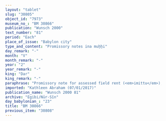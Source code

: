 ```yaml
---
layout: "tablet"
slug: "30805"
object_id: "7973"
museum_no_: "BM 30866"
publication: "Wunsch 2000"
text_number: "81"
period: "Each"
place_of_issue: "Babylon city"
type_and_content: "Promissory notes ina muẖẖi"
day_remark: "-"
month: "V"
month_remark: "-"
year: "2"
year_remark: "-"
king: "Dar"
king_remark: "-"
paraphrase: "Promissory note for assessed field rent (<em>imittu</em>), to be delivered in dates.<br /> <strong>B</strong> owes 15 kor of dates to <strong>A</strong>, assessed field rent (<em>imitti eqli</em>). He should deliver the dates in one payment in Arahsamna (VIII) together with the usual by-products of the date cultivation: for each kor of dates he shall give spathes (<em>tuhallu</em>), fibres (<em>mangagu), </em>spadices (<em>gip&ucirc;</em>), a load of firewood (and) 2 <em>darīku</em>-containers. He should also pay for the <em>hab&ucirc; uhinnu-</em>tax. He has not received (<em>eṭēru</em>) any remuneration for his gardening work (<em>&scaron;issinnu</em>). Witnesses.<br /> &nbsp;<br /> <strong>A </strong>= Marduk-nāṣir-apli/Itti-Marduk-balāṭu//Egibi; <strong>B </strong>= Tabnēa/&hellip;-ibni//&Scaron;a-nā&scaron;ī&scaron;u"
imported: "Kathleen Abraham (07/01/2017)"
publication_name: "Wunsch 2000 81"
archive: "Egibi/Nūr-Sîn"
day_babylonian_: "23"
title: "BM 30866"
previous_item: "30808"
---
```

